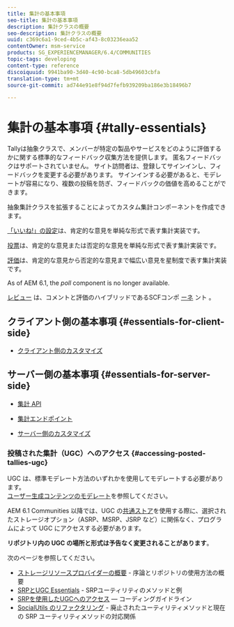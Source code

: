 ```yaml
---
title: 集計の基本事項
seo-title: 集計の基本事項
description: 集計クラスの概要
seo-description: 集計クラスの概要
uuid: c369c6a1-9ced-4b5c-af43-8c03236eaa52
contentOwner: msm-service
products: SG_EXPERIENCEMANAGER/6.4/COMMUNITIES
topic-tags: developing
content-type: reference
discoiquuid: 9941ba90-3d40-4c90-bca8-5db49603cbfa
translation-type: tm+mt
source-git-commit: ad744e91e8f94d7fefb939209ba186e3b18496b7

---
```



# 集計の基本事項 {#tally-essentials}

Tallyは抽象クラスで、メンバーが特定の製品やサービスをどのように評価するかに関する標準的なフィードバック収集方法を提供します。 匿名フィードバックはサポートされていません。 サイト訪問者は、登録してサインインし、フィードバックを変更する必要があります。 サインインする必要があると、モデレートが容易になり、複数の投稿を防ぎ、フィードバックの価値を高めることができます。

抽象集計クラスを拡張することによってカスタム集計コンポーネントを作成できます。

[「いいね!」の設定](essentials-liking.md)は、肯定的な意見を単純な形式で表す集計実装です。

[投票](essentials-voting.md)は、肯定的な意見または否定的な意見を単純な形式で表す集計実装です。

[評価](rating-basics.md)は、肯定的な意見から否定的な意見まで幅広い意見を星制度で表す集計実装です。

As of AEM 6.1, the *poll* component is no longer available.

[レビュー](reviews-basics.md) は、コメントと評価のハイブリッドであるSCFコンポ [ーネ](essentials-comments.md) ント [](rating-basics.md)。

## クライアント側の基本事項 {#essentials-for-client-side}

* [クライアント側のカスタマイズ](client-customize.md)

## サーバー側の基本事項 {#essentials-for-server-side}

* [集計 API](https://helpx.adobe.com/experience-manager/6-4/sites/developing/using/reference-materials/javadoc/com/adobe/cq/social/tally/client/api/package-summary.html)

* [集計エンドポイント](https://helpx.adobe.com/experience-manager/6-4/sites/developing/using/reference-materials/javadoc/com/adobe/cq/social/tally/client/endpoints/package-summary.html)

* [サーバー側のカスタマイズ](server-customize.md)

### 投稿された集計（UGC）へのアクセス {#accessing-posted-tallies-ugc}

UGC は、標準モデレート方法のいずれかを使用してモデレートする必要があります。\
[ユーザー生成コンテンツのモデレート](moderate-ugc.md)を参照してください。

AEM 6.1 Communities 以降では、UGC の[共通ストア](working-with-srp.md)を使用する際に、選択されたストレージオプション（ASRP、MSRP、JSRP など）に関係なく、プログラムによって UGC にアクセスする必要があります。

**リポジトリ内の UGC の場所と形式は予告なく変更されることがあります**。

次のページを参照してください。

* [ストレージリソースプロバイダーの概要](srp.md) - 序論とリポジトリの使用方法の概要
* [SRPとUGC Essentials](srp-and-ugc.md) - SRPユーティリティのメソッドと例
* [SRPを使用したUGCへのアクセス](accessing-ugc-with-srp.md) — コーディングガイドライン
* [SocialUtils のリファクタリング](socialutils.md) - 廃止されたユーティリティメソッドと現在の SRP ユーティリティメソッドの対応関係

